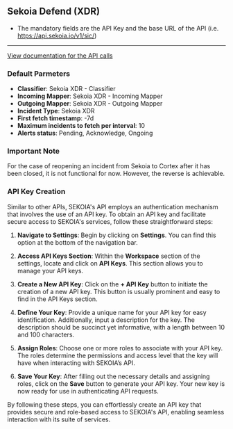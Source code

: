 ## Sekoia Defend (XDR)
- The mandatory fields are the API Key and the base URL of the API (i.e. https://api.sekoia.io/v1/sic/)
---
[View documentation for the API calls](https://docs.sekoia.io/xdr/)

### Default Parmeters

- **Classifier**: Sekoia XDR - Classifier
- **Incoming Mapper**: Sekoia XDR - Incoming Mapper
- **Outgoing Mapper**: Sekoia XDR - Outgoing Mapper
- **Incident Type**: Sekoia XDR
- **First fetch timestamp**: -7d
- **Maximum incidents to fetch per interval**: 10
- **Alerts status**: Pending, Acknowledge, Ongoing

### Important Note

For the case of reopening an incident from Sekoia to Cortex after it has been closed, it is not functional for now. However, the reverse is achievable.

### API Key Creation

Similar to other APIs, SEKOIA's API employs an authentication mechanism that involves the use of an API key. To obtain an API key and facilitate secure access to SEKOIA's services, follow these straightforward steps:

1. **Navigate to Settings**: Begin by clicking on **Settings**. You can find this option at the bottom of the navigation bar.

2. **Access API Keys Section**: Within the **Workspace** section of the settings, locate and click on **API Keys**. This section allows you to manage your API keys.

3. **Create a New API Key**: Click on the **+ API Key** button to initiate the creation of a new API key. This button is usually prominent and easy to find in the API Keys section.

4. **Define Your Key**: Provide a unique name for your API key for easy identification. Additionally, input a description for the key. The description should be succinct yet informative, with a length between 10 and 100 characters.

5. **Assign Roles**: Choose one or more roles to associate with your API key. The roles determine the permissions and access level that the key will have when interacting with SEKOIA’s API.

6. **Save Your Key**: After filling out the necessary details and assigning roles, click on the **Save** button to generate your API key. Your new key is now ready for use in authenticating API requests.

By following these steps, you can effortlessly create an API key that provides secure and role-based access to SEKOIA's API, enabling seamless interaction with its suite of services.

